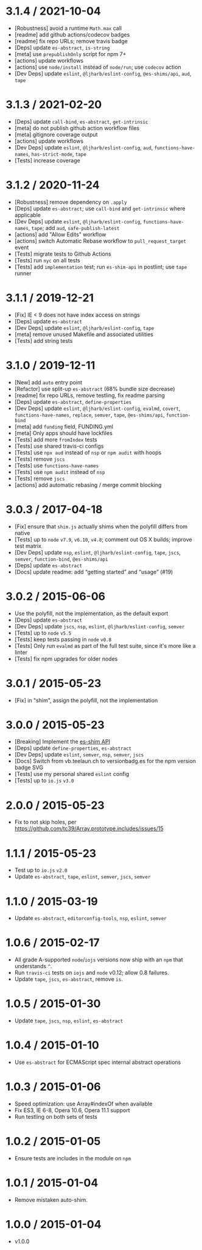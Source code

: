 3.1.4 / 2021-10-04
=================

* [Robustness] avoid a runtime `Math.max` call
* [readme] add github actions/codecov badges
* [readme] fix repo URLs; remove travis badge
* [Deps] update `es-abstract`, `is-string`
* [meta] use `prepublishOnly` script for npm 7+
* [actions] update workflows
* [actions] use `node/install` instead of `node/run`; use `codecov` action
* [Dev Deps] update `eslint`, `@ljharb/eslint-config`, `@es-shims/api`, `aud`, `tape`

3.1.3 / 2021-02-20
=================

* [Deps] update `call-bind`, `es-abstract`, `get-intrinsic`
* [meta] do not publish github action workflow files
* [meta] gitignore coverage output
* [actions] update workflows
* [Dev Deps] update `eslint`, `@ljharb/eslint-config`, `aud`, `functions-have-names`, `has-strict-mode`, `tape`
* [Tests] increase coverage

3.1.2 / 2020-11-24
=================

* [Robustness] remove dependency on `.apply`
* [Deps] update `es-abstract`; use `call-bind` and `get-intrinsic` where applicable
* [Dev Deps] update `eslint`, `@ljharb/eslint-config`, `functions-have-names`, `tape`; add `aud`, `safe-publish-latest`
* [actions] add "Allow Edits" workflow
* [actions] switch Automatic Rebase workflow to `pull_request_target` event
* [Tests] migrate tests to Github Actions
* [Tests] run `nyc` on all tests
* [Tests] add `implementation` test; run `es-shim-api` in postlint; use `tape` runner

3.1.1 / 2019-12-21
=================

* [Fix] IE < 9 does not have index access on strings
* [Deps] update `es-abstract`
* [Dev Deps] update `eslint`, `@ljharb/eslint-config`, `tape`
* [meta] remove unused Makefile and associated utilities
* [Tests] add string tests

3.1.0 / 2019-12-11
=================

* [New] add `auto` entry point
* [Refactor] use split-up `es-abstract` (68% bundle size decrease)
* [readme] fix repo URLs, remove testling, fix readme parsing
* [Deps] update `es-abstract`, `define-properties`
* [Dev Deps]
  update `eslint`, `@ljharb/eslint-config`, `evalmd`, `covert`, `functions-have-names`, `replace`, `semver`, `tape`, `@es-shims/api`, `function-bind`
* [meta] add `funding` field, FUNDING.yml
* [meta] Only apps should have lockfiles
* [Tests] add more `fromIndex` tests
* [Tests] use shared travis-ci configs
* [Tests] use `npx aud` instead of `nsp` or `npm audit` with hoops
* [Tests] remove `jscs`
* [Tests] use `functions-have-names`
* [Tests] use `npm audit` instead of `nsp`
* [Tests] remove `jscs`
* [actions] add automatic rebasing / merge commit blocking

3.0.3 / 2017-04-18
=================

* [Fix] ensure that `shim.js` actually shims when the polyfill differs from native
* [Tests] up to `node` `v7.9`, `v6.10`, `v4.8`; comment out OS X builds; improve test matrix
* [Dev Deps] update `nsp`, `eslint`, `@ljharb/eslint-config`, `tape`, `jscs`, `semver`, `function-bind`, `@es-shims/api`
* [Deps] update `es-abstract`
* [Docs] update readme: add “getting started” and “usage” (#19)

3.0.2 / 2015-06-06
=================

* Use the polyfill, not the implementation, as the default export
* [Deps] update `es-abstract`
* [Dev Deps] update `jscs`, `nsp`, `eslint`, `@ljharb/eslint-config`, `semver`
* [Tests] up to `node` `v5.5`
* [Tests] keep tests passing in `node` `v0.8`
* [Tests] Only run `evalmd` as part of the full test suite, since it's more like a linter
* [Tests] fix npm upgrades for older nodes

3.0.1 / 2015-05-23
=================

* [Fix] in "shim", assign the polyfill, not the implementation

3.0.0 / 2015-05-23
=================

* [Breaking] Implement the [es-shim API](es-shims/api)
* [Deps] update `define-properties`, `es-abstract`
* [Dev Deps] update `eslint`, `semver`, `nsp`, `semver`, `jscs`
* [Docs] Switch from vb.teelaun.ch to versionbadg.es for the npm version badge SVG
* [Tests] use my personal shared `eslint` config
* [Tests] up to `io.js` `v3.0`

2.0.0 / 2015-05-23
=================

* Fix to not skip holes, per https://github.com/tc39/Array.prototype.includes/issues/15

1.1.1 / 2015-05-23
=================

* Test up to `io.js` `v2.0`
* Update `es-abstract`, `tape`, `eslint`, `semver`, `jscs`, `semver`

1.1.0 / 2015-03-19
=================

* Update `es-abstract`, `editorconfig-tools`, `nsp`, `eslint`, `semver`

1.0.6 / 2015-02-17
=================

* All grade A-supported `node`/`iojs` versions now ship with an `npm` that understands `^`.
* Run `travis-ci` tests on `iojs` and `node` v0.12; allow 0.8 failures.
* Update `tape`, `jscs`, `es-abstract`, remove `is`.

1.0.5 / 2015-01-30
=================

* Update `tape`, `jscs`, `nsp`, `eslint`, `es-abstract`

1.0.4 / 2015-01-10
=================

* Use `es-abstract` for ECMAScript spec internal abstract operations

1.0.3 / 2015-01-06
=================

* Speed optimization: use Array#indexOf when available
* Fix ES3, IE 6-8, Opera 10.6, Opera 11.1 support
* Run testling on both sets of tests

1.0.2 / 2015-01-05
=================

* Ensure tests are includes in the module on `npm`

1.0.1 / 2015-01-04
=================

* Remove mistaken auto-shim.

1.0.0 / 2015-01-04
=================

* v1.0.0

